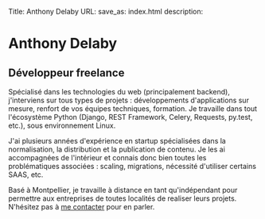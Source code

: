 Title: Anthony Delaby
URL:
save_as: index.html
description: 

Anthony Delaby
==============

Développeur freelance
---------------------

Spécialisé dans les technologies du web (principalement backend), j'interviens sur tous types de projets : développements d'applications sur mesure, renfort de vos équipes techniques, formation. Je travaille dans tout l'écosystème Python (Django, REST Framework, Celery, Requests, py.test, etc.), sous environnement Linux.

J'ai plusieurs années d'expérience en startup spécialisées dans la normalisation, la distribution et la publication de contenu. Je les ai accompagnées de l'intérieur et connais donc bien toutes les problématiques associées : scaling, migrations, nécessité d'utiliser certains SAAS, etc.

Basé à Montpellier, je travaille à distance en tant qu'indépendant pour permettre aux entreprises de toutes localités de realiser leurs projets. N'hésitez pas à [me contacter](mailto:pro@anthonydelaby.me "pro@anthonydelaby.me") pour en parler.
